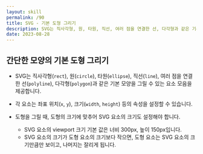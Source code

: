 ```yaml
---
layout: skill
permalink: /90
title: SVG - 기본 도형 그리기
description: SVG는 직사각형, 원, 타원, 직선, 여러 점을 연결한 선, 다각형과 같은 기본 모양을 그릴 수 있는 요소 모음을 제공합니다.
date: 2023-08-28
---
```



## 간단한 모양의 기본 도형 그리기

- SVG는 직사각형(`rect`), 원(`circle`), 타원(`ellipse`), 직선(`line`), 여러 점을 연결한 선(`polyline`), 다각형(`polygon`)과 같은 기본 모양을 그릴 수 있는 요소 모음을 제공합니다.
- 각 요소는 좌표 위치(`x`, `y`), 크기(`width`, `height`) 등의 속성을 설정할 수 있습니다.

- 도형을 그릴 때, 도형의 크기에 맞추어 SVG 요소의 크기도 설정해야 합니다.
    - SVG 요소의 viewport 크기 기본 값은 너비 300px, 높이 150px입니다.
    - SVG 요소의 크기가 도형 요소의 크기보다 작으면, 도형 요소는 SVG 요소의 크기만큼만 보이고, 나머지는 잘리게 됩니다.


